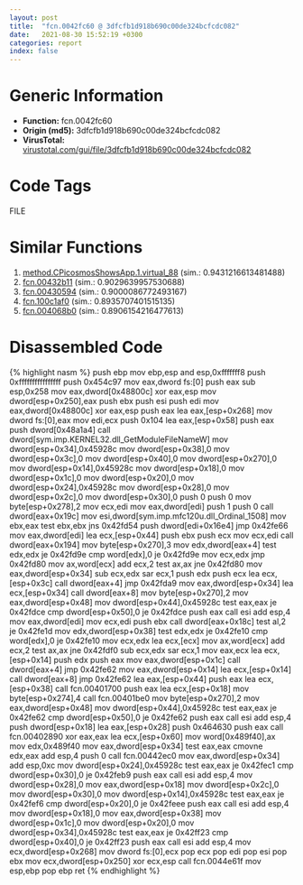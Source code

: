 ```yaml
---
layout: post
title:  "fcn.0042fc60 @ 3dfcfb1d918b690c00de324bcfcdc082"
date:   2021-08-30 15:52:19 +0300
categories: report
index: false
---
```


# Generic Information
- **Function:** fcn.0042fc60
- **Origin (md5):** 3dfcfb1d918b690c00de324bcfcdc082
- **VirusTotal:** [virustotal.com/gui/file/3dfcfb1d918b690c00de324bcfcdc082][virustotal_ref]

# Code Tags
<span class="tag" id="FILE">FILE</span>


# Similar Functions

1. [method.CPicosmosShowsApp.1.virtual\_88][similar_1_ref] (sim.: 0.9431216613481488)
2. [fcn.00432b11][similar_2_ref] (sim.: 0.9029639957530688)
3. [fcn.00430594][similar_3_ref] (sim.: 0.9000086772493167)
4. [fcn.100c1af0][similar_4_ref] (sim.: 0.8935707401515135)
5. [fcn.004068b0][similar_5_ref] (sim.: 0.8906154216477613)


# Disassembled Code

{% highlight nasm %}
push ebp
mov ebp,esp
and esp,0xfffffff8
push 0xffffffffffffffff
push 0x454c97
mov eax,dword fs:[0]
push eax
sub esp,0x258
mov eax,dword[0x48800c]
xor eax,esp
mov dword[esp+0x250],eax
push ebx
push esi
push edi
mov eax,dword[0x48800c]
xor eax,esp
push eax
lea eax,[esp+0x268]
mov dword fs:[0],eax
mov edi,ecx
push 0x104
lea eax,[esp+0x58]
push eax
push dword[0x48a1a4]
call dword[sym.imp.KERNEL32.dll_GetModuleFileNameW]
mov dword[esp+0x34],0x45928c
mov dword[esp+0x38],0
mov dword[esp+0x3c],0
mov dword[esp+0x40],0
mov dword[esp+0x270],0
mov dword[esp+0x14],0x45928c
mov dword[esp+0x18],0
mov dword[esp+0x1c],0
mov dword[esp+0x20],0
mov dword[esp+0x24],0x45928c
mov dword[esp+0x28],0
mov dword[esp+0x2c],0
mov dword[esp+0x30],0
push 0
push 0
mov byte[esp+0x278],2
mov ecx,edi
mov eax,dword[edi]
push 1
push 0
call dword[eax+0x19c]
mov esi,dword[sym.imp.mfc120u.dll_Ordinal_1508]
mov ebx,eax
test ebx,ebx
jns 0x42fd54
push dword[edi+0x16e4]
jmp 0x42fe66
mov eax,dword[edi]
lea ecx,[esp+0x44]
push ebx
push ecx
mov ecx,edi
call dword[eax+0x194]
mov byte[esp+0x270],3
mov edx,dword[eax+4]
test edx,edx
je 0x42fd9e
cmp word[edx],0
je 0x42fd9e
mov ecx,edx
jmp 0x42fd80
mov ax,word[ecx]
add ecx,2
test ax,ax
jne 0x42fd80
mov eax,dword[esp+0x34]
sub ecx,edx
sar ecx,1
push edx
push ecx
lea ecx,[esp+0x3c]
call dword[eax+4]
jmp 0x42fda9
mov eax,dword[esp+0x34]
lea ecx,[esp+0x34]
call dword[eax+8]
mov byte[esp+0x270],2
mov eax,dword[esp+0x48]
mov dword[esp+0x44],0x45928c
test eax,eax
je 0x42fdce
cmp dword[esp+0x50],0
je 0x42fdce
push eax
call esi
add esp,4
mov eax,dword[edi]
mov ecx,edi
push ebx
call dword[eax+0x18c]
test al,2
je 0x42fe1d
mov edx,dword[esp+0x38]
test edx,edx
je 0x42fe10
cmp word[edx],0
je 0x42fe10
mov ecx,edx
lea ecx,[ecx]
mov ax,word[ecx]
add ecx,2
test ax,ax
jne 0x42fdf0
sub ecx,edx
sar ecx,1
mov eax,ecx
lea ecx,[esp+0x14]
push edx
push eax
mov eax,dword[esp+0x1c]
call dword[eax+4]
jmp 0x42fe62
mov eax,dword[esp+0x14]
lea ecx,[esp+0x14]
call dword[eax+8]
jmp 0x42fe62
lea eax,[esp+0x44]
push eax
lea ecx,[esp+0x38]
call fcn.00401700
push eax
lea ecx,[esp+0x18]
mov byte[esp+0x274],4
call fcn.00401be0
mov byte[esp+0x270],2
mov eax,dword[esp+0x48]
mov dword[esp+0x44],0x45928c
test eax,eax
je 0x42fe62
cmp dword[esp+0x50],0
je 0x42fe62
push eax
call esi
add esp,4
push dword[esp+0x18]
lea eax,[esp+0x28]
push 0x464630
push eax
call fcn.00402890
xor eax,eax
lea ecx,[esp+0x60]
mov word[0x489f40],ax
mov edx,0x489f40
mov eax,dword[esp+0x34]
test eax,eax
cmovne edx,eax
add esp,4
push 0
call fcn.00442ec0
mov eax,dword[esp+0x34]
add esp,0xc
mov dword[esp+0x24],0x45928c
test eax,eax
je 0x42fec1
cmp dword[esp+0x30],0
je 0x42feb9
push eax
call esi
add esp,4
mov dword[esp+0x28],0
mov eax,dword[esp+0x18]
mov dword[esp+0x2c],0
mov dword[esp+0x30],0
mov dword[esp+0x14],0x45928c
test eax,eax
je 0x42fef6
cmp dword[esp+0x20],0
je 0x42feee
push eax
call esi
add esp,4
mov dword[esp+0x18],0
mov eax,dword[esp+0x38]
mov dword[esp+0x1c],0
mov dword[esp+0x20],0
mov dword[esp+0x34],0x45928c
test eax,eax
je 0x42ff23
cmp dword[esp+0x40],0
je 0x42ff23
push eax
call esi
add esp,4
mov ecx,dword[esp+0x268]
mov dword fs:[0],ecx
pop ecx
pop edi
pop esi
pop ebx
mov ecx,dword[esp+0x250]
xor ecx,esp
call fcn.0044e61f
mov esp,ebp
pop ebp
ret
{% endhighlight %}


[similar_1_ref]: /report/method.CPicosmosShowsApp.1.virtual_88@3dfcfb1d918b690c00de324bcfcdc082
[similar_2_ref]: /report/fcn.00432b11@20a93604f17ee6f3c2aa7b1f7a497fcf
[similar_3_ref]: /report/fcn.00430594@56a02334aea008c131d2741a089910fb
[similar_4_ref]: /report/fcn.100c1af0@a0ac129ff3ea4c0dfa9529c259a9502c
[similar_5_ref]: /report/fcn.004068b0@d59f9c4f445b9f980173dec064f55091
[virustotal_ref]: https://www.virustotal.com/gui/file/3dfcfb1d918b690c00de324bcfcdc082